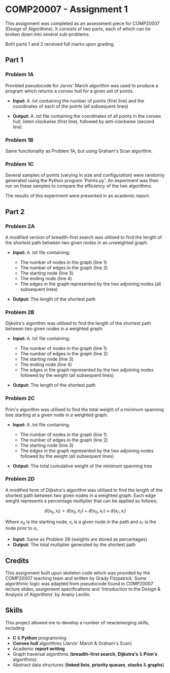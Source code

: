 # COMP20007 - Assignment 1

This assignment was completed as an assessment piece for COMP20007 (Design of Algorithms). It consists of two parts, each of which can be broken down into several sub-problems.

Both parts 1 and 2 received full marks upon grading.

## Part 1

### Problem 1A
Provided pseudocode for Jarvis' March algorithm was used to produce a program which returns a convex hull for a given set of points.

- **Input:** A .txt containing the number of points (first line) and the coordinates of each of the points (all subsequent lines)

- **Output:** A .txt file containing the coordinates of all points in the convex hull, listen clockwise (first line), followed by anti-clockwise (second line).


### Problem 1B
Same functionality as Problem 1A, but using Graham's Scan algorithm.


### Problem 1C
Several samples of points (varying in size and configuration) were randomly generated using the Python program 'Points.py'.
An experiment was then run on these samples to compare the efficiency of the two algorithms. 

The results of this experiment were presented in an academic report.

## Part 2
### Problem 2A
A modified version of breadth-first search was utilised to find the length of the shortest path between two given nodes in an unweighted graph.

- **Input:** A .txt file containing;
    - The number of nodes in the graph (line 1)
    - The number of edges in the graph (line 2)
    - The starting node (line 3)
    - The ending node (line 4)
    - The edges in the graph represented by the two adjoining nodes (all subsequent lines)

- **Output:** The length of the shortest path

### Problem 2B
Dijkstra's algorithm was utilised to find the length of the shortest path between two given nodes in a weighted graph.

- **Input:** A .txt file containing;
    - The number of nodes in the graph (line 1)
    - The number of edges in the graph (line 2)
    - The starting node (line 3)
    - The ending node (line 4)
    - The edges in the graph represented by the two adjoining nodes followed by the weight (all subsequent lines)

- **Output:** The length of the shortest path

### Problem 2C
Prim's algorithm was utilised to find the total weight of a minimum spanning tree starting at a given node in a weighted graph.

- **Input:** A .txt file containing;
    - The number of nodes in the graph (line 1)
    - The number of edges in the graph (line 2)
    - The starting node (line 3)
    - The edges in the graph represented by the two adjoining nodes followed by the weight (all subsequent lines)

- **Output:** The total cumulative weight of the minimum spanning tree

### Problem 2D
A modified form of Dijkstra's algorithm was utilised to find the length of the shortest path between two given nodes in a weighted graph. Each edge weight represents a percentage multiplier that can be applied as follows;

$$d(x_0, x_i) = d(x_0, x_{i'}) + d(x_0, x_{i'})  \times d(x_{i'}, x_i) $$

Where $x_0$ is the starting node, $x_i$ is a given node in the path and $x_{i'}$ is the node prior to $x_i$.

- **Input:** Same as Problem 2B (weights are stored as percentages)
- **Output:** The total multiplier generated by the shortest path


## Credits

This assignment built upon skeleton code which was provided by the COMP20007 teaching team and written by Grady Fitzpatrick. Some algorithmic logic was adapted from pseudocode found in COMP20007 lecture slides, assignment specifications and 'Introduction to the Design & Analysis of Algorithms' by Anany Levitin.


## Skills

This project allowed me to develop a number of new/emerging skills, including
- **C** & **Python** programming
- **Convex hull** algorithms (Jarvis' March & Graham's Scan)
- Academic **report writing**
- Graph traversal algorithms (**breadth-first search**, **Dijkstra's** & **Prim's** algorithms)
- Abstract data structures (**linked lists**, **priority queues**, **stacks** & **graphs**)

